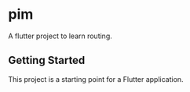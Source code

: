 # pim

A flutter project to learn routing.

## Getting Started

This project is a starting point for a Flutter application.


